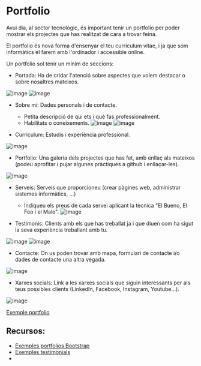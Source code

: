 # Portfolio

Avui dia, al sector tecnològic, és important tenir un portfolio per poder mostrar els projectes que has realitzat de cara a trovar feina.

El portfolio és nova forma d'ensenyar el teu currículum vitae, i ja que som informàtics el farem amb l'ordinador i accessible online.

Un portfolio sol tenir un mínim de seccions:

- Portada: Ha de cridar l'atenció sobre aspectes que volem destacar o sobre nosaltres mateixos.

![image](https://user-images.githubusercontent.com/110727546/226439424-6fd81d44-6387-4095-851c-85968724c7cf.png)
![image](https://user-images.githubusercontent.com/110727546/226439483-27d8455e-cf08-47e9-9ac8-4195d8444f41.png)

- Sobre mi: Dades personals i de contacte.
  - Petita descripció de qui ets i què fas professionalment.
  - Habilitats o coneixements.
![image](https://user-images.githubusercontent.com/110727546/226439574-d6f6eda6-6dbd-46bf-ae80-6682c9800ad5.png)
![image](https://user-images.githubusercontent.com/110727546/226439623-072cdf7d-24e8-4982-a236-bfa69f20508c.png)

- Curriculum: Estudis i experiència professional.

![image](https://user-images.githubusercontent.com/110727546/226439659-550b3de0-e69f-4063-b994-8c6c8de609b6.png)


- Portfolio: Una galeria dels projectes que has fet, amb enllaç als mateixos (podeu aprofitar i pujar algunes pràctiques a github i enllaçar-les).

![image](https://user-images.githubusercontent.com/110727546/226439686-d5c02df8-0b33-4224-80a6-604917dc8d2d.png)

- Serveis: Serveis que proporcioneu (crear pàgines web, administrar sistemes informàtics, ...)
  - Indiqueu els preus de cada servei aplicant la tècnica "El Bueno, El Feo i el Malo".
  ![image](https://user-images.githubusercontent.com/110727546/226438363-797c2f84-b4b4-4507-8fdd-5ca813a754be.png)
  
  
- Testimonis: Clients amb els que has treballat ja i que diuen com ha sigut la seva experiència treballant amb tu.

![image](https://user-images.githubusercontent.com/110727546/226439775-b95cc70c-d680-455b-a749-24b0076e62b9.png)
![image](https://user-images.githubusercontent.com/110727546/226439853-3358db40-7001-4af5-96f4-02d40d74e593.png)

- Contacte: On us poden trovar amb mapa, formulari de contacte i/o dades de contacte una altra vegada.

![image](https://user-images.githubusercontent.com/110727546/226439915-9d91dee0-6f50-4e57-9361-78efce660faa.png)

- Xarxes socials: Link a les xarxes socials que siguin interessants per als teus possibles clients (LinkedIn, Facebook, Instagram, Youtube...).

![image](https://user-images.githubusercontent.com/110727546/226440012-caa15dc3-3908-41fc-b6fa-ee499be5f95c.png)


[Exemple portfolio](https://zyro.com/es/preview/dossenbach?returnPath=%2Fes%2Fplantillas&defaultTemplateId=dossenbach)

## Recursos:

- [Exemples portfolios Bootstrap](https://bootstrapmade.com/bootstrap-portfolio-templates/)
- [Exemples testimonials](https://freefrontend.com/bootstrap-testimonials/)
- 

